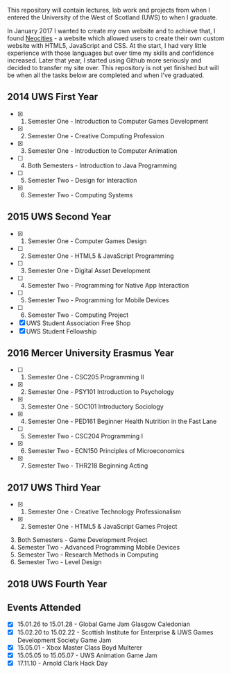 This repository will contain lectures, lab work and projects from when I entered the University of the West of Scotland (UWS) to when I graduate.

In January 2017 I wanted to create my own website and to achieve that, I found [Neocities](https://neocities.org/) - a website which allowed users to create their own custom website with HTML5, JavaScript and CSS. At the start, I had very little experience with those languages but over time my skills and confidence increased. Later that year, I started using Github more seriously and decided to transfer my site over. This repository is not yet finished but will be when all the tasks below are completed and when I've graduated.

## 2014 UWS First Year
- [x] 1) Semester One - Introduction to Computer Games Development
- [x] 2) Semester One - Creative Computing Profession
- [x] 3) Semester One - Introduction to Computer Animation
- [ ] 4) Both Semesters - Introduction to Java Programming
- [ ] 5) Semester Two - Design for Interaction
- [x] 6) Semester Two - Computing Systems

## 2015 UWS Second Year
- [x] 1) Semester One - Computer Games Design
- [ ] 2) Semester One - HTML5 & JavaScript Programming
- [ ] 3) Semester One - Digital Asset Development
- [ ] 4) Semester Two - Programming for Native App Interaction
- [ ] 5) Semester Two - Programming for Mobile Devices
- [ ] 6) Semester Two - Computing Project
- [x] UWS Student Association Free Shop
- [x] UWS Student Fellowship

## 2016 Mercer University Erasmus Year
- [ ] 1) Semester One - CSC205 Programming II
- [x] 2) Semester One - PSY101 Introduction to Psychology
- [x] 3) Semester One - SOC101 Introductory Sociology
- [x] 4) Semester One - PED161 Beginner Health Nutrition in the Fast Lane
- [ ] 5) Semester Two - CSC204 Programming I
- [x] 6) Semester Two - ECN150 Principles of Microeconomics
- [x] 7) Semester Two - THR218 Beginning Acting

## 2017 UWS Third Year
- [x] 1) Semester One - Creative Technology Professionalism
- [x] 2) Semester One - HTML5 & JavaScript Games Project
3) Both Semesters - Game Development Project
4) Semester Two - Advanced Programming Mobile Devices
5) Semester Two - Research Methods in Computing
6) Semester Two - Level Design

## 2018 UWS Fourth Year


## Events Attended
- [x] 15.01.26 to 15.01.28 - Global Game Jam Glasgow Caledonian
- [x] 15.02.20 to 15.02.22 - Scottish Institute for Enterprise & UWS Games Development Society Game Jam
- [x] 15.05.01 - Xbox Master Class Boyd Multerer
- [x] 15.05.05 to 15.05.07 - UWS Animation Game Jam
- [x] 17.11.10 - Arnold Clark Hack Day
